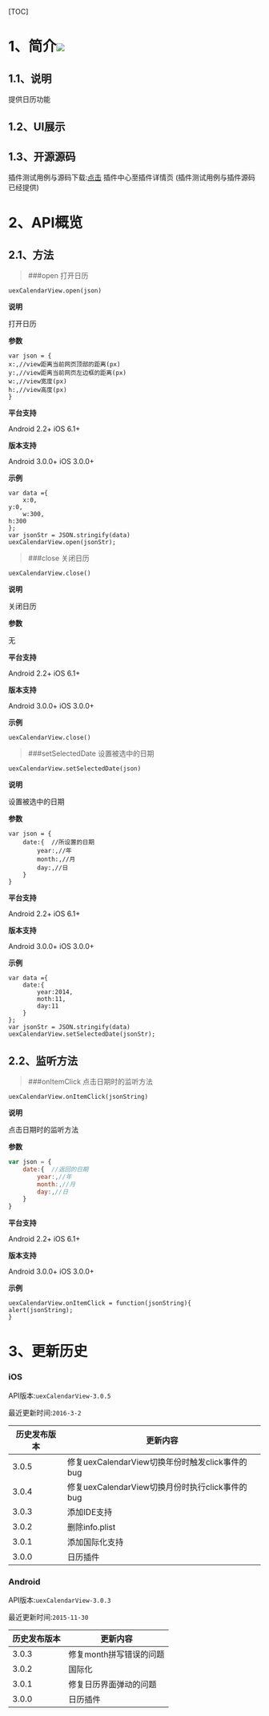 [TOC]
# 1、简介[![](http://appcan-download.oss-cn-beijing.aliyuncs.com/%E5%85%AC%E6%B5%8B%2Fgf.png)]()
## 1.1、说明

提供日历功能

## 1.2、UI展示

## 1.3、开源源码
插件测试用例与源码下载:[点击](http://plugin.appcan.cn/details.html?id=450_index) 插件中心至插件详情页 (插件测试用例与插件源码已经提供)

# 2、API概览

## 2.1、方法 

>###open 打开日历

`uexCalendarView.open(json)`

**说明**

打开日历

**参数**

```
var json = {
x:,//view距离当前网页顶部的距离(px)
y:,//view距离当前网页左边框的距离(px)
w:,//view宽度(px)
h:,//view高度(px)
}
```

**平台支持**

Android 2.2+
iOS 6.1+

**版本支持**

Android 3.0.0+
iOS 3.0.0+

**示例**

```
var data ={
    x:0,
y:0,
    w:300,
h:300
};
var jsonStr = JSON.stringify(data)
uexCalendarView.open(jsonStr);

```

>###close  关闭日历

`uexCalendarView.close()`

**说明**

 关闭日历


**参数**

无

**平台支持**

Android 2.2+
iOS 6.1+

**版本支持**

Android 3.0.0+
iOS 3.0.0+

**示例**

```
uexCalendarView.close()

```
>###setSelectedDate 设置被选中的日期

`uexCalendarView.setSelectedDate(json)`

**说明**

设置被选中的日期

**参数**

```
var json = {
	date:{  //所设置的日期
		year:,//年
		month:,//月
		day:,//日
	} 
}
```

**平台支持**

Android 2.2+
iOS 6.1+

**版本支持**

Android 3.0.0+
iOS 3.0.0+

**示例**

```
var data ={
	date:{  
		year:2014,
		moth:11,
		day:11
	}
};
var jsonStr = JSON.stringify(data)
uexCalendarView.setSelectedDate(jsonStr);

```

## 2.2、监听方法

>###onItemClick  点击日期时的监听方法

`uexCalendarView.onItemClick(jsonString)`

**说明**

 点击日期时的监听方法


**参数**

```javascript
var json = {
	date:{  //返回的日期
		year:,//年
		month:,//月
		day:,//日
	} 
}
```

**平台支持**

Android 2.2+
iOS 6.1+

**版本支持**

Android 3.0.0+
iOS 3.0.0+

**示例**

```
uexCalendarView.onItemClick = function(jsonString){
alert(jsonString);
}
```

# 3、更新历史

### iOS

API版本:`uexCalendarView-3.0.5`

最近更新时间:`2016-3-2`

| 历史发布版本 | 更新内容                                |
| ------ | ----------------------------------- |
| 3.0.5  | 修复uexCalendarView切换年份时触发click事件的bug |
| 3.0.4  | 修复uexCalendarView切换月份时执行click事件的bug |
| 3.0.3  | 添加IDE支持                             |
| 3.0.2  | 删除info.plist                        |
| 3.0.1  | 添加国际化支持                             |
| 3.0.0  | 日历插件                                |

### Android

API版本:`uexCalendarView-3.0.3`

最近更新时间:`2015-11-30`

| 历史发布版本 | 更新内容           |
| ------ | -------------- |
| 3.0.3  | 修复month拼写错误的问题 |
| 3.0.2  | 国际化            |
| 3.0.1  | 修复日历界面弹动的问题    |
| 3.0.0  | 日历插件           |
